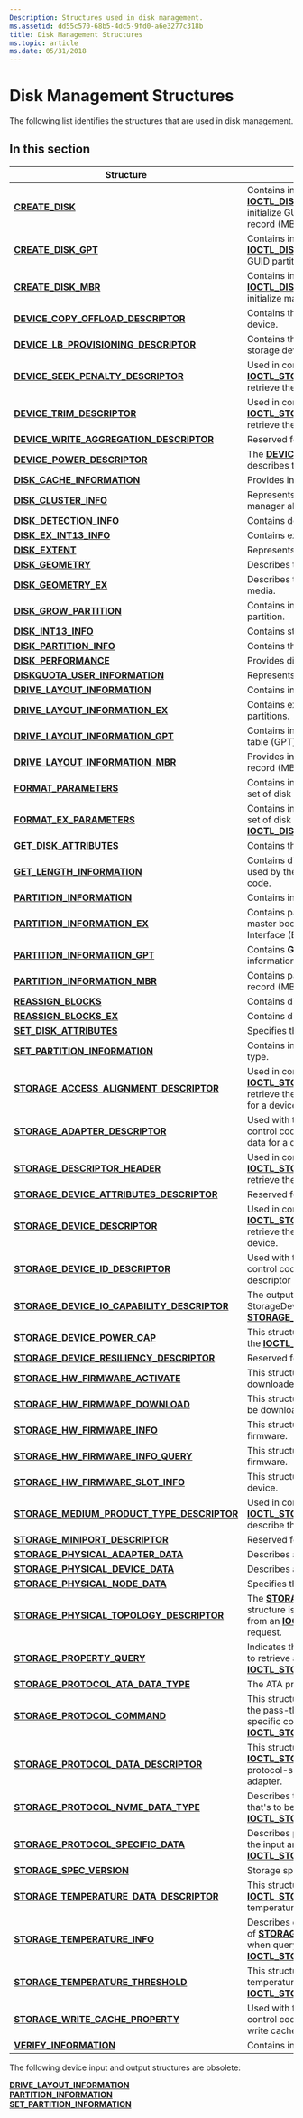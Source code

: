 ```yaml
---
Description: Structures used in disk management.
ms.assetid: dd55c570-68b5-4dc5-9fd0-a6e3277c318b
title: Disk Management Structures
ms.topic: article
ms.date: 05/31/2018
---
```


# Disk Management Structures

The following list identifies the structures that are used in disk management.

## In this section



| Structure                                                                                                 | Description                                                                                                                                                                                                                                                                          |
|-----------------------------------------------------------------------------------------------------------|--------------------------------------------------------------------------------------------------------------------------------------------------------------------------------------------------------------------------------------------------------------------------------------|
| [**CREATE\_DISK**](/windows/desktop/api/WinIoCtl/ns-winioctl-create_disk)<br/>                                                        | Contains information that the [**IOCTL\_DISK\_CREATE\_DISK**](/windows/desktop/api/WinIoCtl/ni-winioctl-ioctl_disk_create_disk) control code uses to initialize GUID partition table (GPT), master boot record (MBR), or raw disks.<br/>                                                                             |
| [**CREATE\_DISK\_GPT**](/windows/desktop/api/WinIoCtl/ns-winioctl-create_disk_gpt)<br/>                                               | Contains information used by the [**IOCTL\_DISK\_CREATE\_DISK**](/windows/desktop/api/WinIoCtl/ni-winioctl-ioctl_disk_create_disk) control code to initialize GUID partition table (GPT) disks.<br/>                                                                                                                 |
| [**CREATE\_DISK\_MBR**](/windows/desktop/api/WinIoCtl/ns-winioctl-create_disk_mbr)<br/>                                               | Contains information that the [**IOCTL\_DISK\_CREATE\_DISK**](/windows/desktop/api/WinIoCtl/ni-winioctl-ioctl_disk_create_disk) control code uses to initialize master boot record (MBR) disks.<br/>                                                                                                                 |
| [**DEVICE\_COPY\_OFFLOAD\_DESCRIPTOR**](/windows/desktop/api/WinIoCtl/ns-winioctl-device_copy_offload_descriptor)<br/>                    | Contains the copy offload capabilities for a storage device.<br/>                                                                                                                                                                                                              |
| [**DEVICE\_LB\_PROVISIONING\_DESCRIPTOR**](/windows/desktop/api/WinIoCtl/ns-winioctl-device_lb_provisioning_descriptor)<br/>              | Contains the thin provisioning capabilities for a storage device.<br/>                                                                                                                                                                                                         |
| [**DEVICE\_SEEK\_PENALTY\_DESCRIPTOR**](/windows/desktop/api/WinIoCtl/ns-winioctl-device_seek_penalty_descriptor)<br/>                    | Used in conjunction with the [**IOCTL\_STORAGE\_QUERY\_PROPERTY**](/windows/desktop/api/WinIoCtl/ni-winioctl-ioctl_storage_query_property) request to retrieve the seek penalty descriptor data for a device.<br/>                                                                                                   |
| [**DEVICE\_TRIM\_DESCRIPTOR**](/windows/desktop/api/WinIoCtl/ns-winioctl-device_trim_descriptor)<br/>                                     | Used in conjunction with the [**IOCTL\_STORAGE\_QUERY\_PROPERTY**](/windows/desktop/api/WinIoCtl/ni-winioctl-ioctl_storage_query_property) request to retrieve the trim descriptor data for a device.<br/>                                                                                                           |
| [**DEVICE\_WRITE\_AGGREGATION\_DESCRIPTOR**](/windows/desktop/api/WinIoCtl/ns-winioctl-device_write_aggregation_descriptor)<br/>          | Reserved for system use.<br/>                                                                                                                                                                                                                                                  |
| [**DEVICE\_POWER\_DESCRIPTOR**](/windows/desktop/api/WinIoCtl/ns-winioctl-device_power_descriptor)<br/>                                   | The [**DEVICE\_POWER\_DESCRIPTOR**](/windows/desktop/api/WinIoCtl/ns-winioctl-device_power_descriptor) structure describes the power capabilities of a storage device.<br/>                                                                                                                                          |
| [**DISK\_CACHE\_INFORMATION**](/windows/desktop/api/WinIoCtl/ns-winioctl-disk_cache_information)<br/>                                 | Provides information about the disk cache.<br/>                                                                                                                                                                                                                                |
| [**DISK\_CLUSTER\_INFO**](disk-cluster-info.md)<br/>                                               | Represents information maintained on the partition manager about a disk that is part of a cluster.<br/>                                                                                                                                                                        |
| [**DISK\_DETECTION\_INFO**](/windows/desktop/api/WinIoCtl/ns-winioctl-disk_detection_info)<br/>                                       | Contains detected drive parameters.<br/>                                                                                                                                                                                                                                       |
| [**DISK\_EX\_INT13\_INFO**](/windows/desktop/api/WinIoCtl/ns-winioctl-disk_ex_int13_info)<br/>                                        | Contains extended Int13 drive parameters.<br/>                                                                                                                                                                                                                                 |
| [**DISK\_EXTENT**](/windows/desktop/api/WinIoCtl/ns-winioctl-disk_extent)<br/>                                                        | Represents a disk extent.<br/>                                                                                                                                                                                                                                                 |
| [**DISK\_GEOMETRY**](/windows/desktop/api/WinIoCtl/ns-winioctl-disk_geometry)<br/>                                                    | Describes the geometry of disk devices and media.<br/>                                                                                                                                                                                                                         |
| [**DISK\_GEOMETRY\_EX**](/windows/desktop/api/WinIoCtl/ns-winioctl-disk_geometry_ex)<br/>                                             | Describes the extended geometry of disk devices and media.<br/>                                                                                                                                                                                                                |
| [**DISK\_GROW\_PARTITION**](/windows/desktop/api/WinIoCtl/ns-winioctl-disk_grow_partition)<br/>                                       | Contains information used to increase the size of a partition.<br/>                                                                                                                                                                                                            |
| [**DISK\_INT13\_INFO**](/windows/desktop/api/WinIoCtl/ns-winioctl-disk_int13_info)<br/>                                               | Contains standard Int13 drive geometry parameters.<br/>                                                                                                                                                                                                                        |
| [**DISK\_PARTITION\_INFO**](/windows/desktop/api/WinIoCtl/ns-winioctl-disk_partition_info)<br/>                                       | Contains the disk partition information.<br/>                                                                                                                                                                                                                                  |
| [**DISK\_PERFORMANCE**](/windows/desktop/api/WinIoCtl/ns-winioctl-disk_performance)<br/>                                              | Provides disk performance information.<br/>                                                                                                                                                                                                                                    |
| [**DISKQUOTA\_USER\_INFORMATION**](/windows/win32/api/dskquota/ns-dskquota-diskquota_user_information)<br/>                         | Represents the per-user quota information.<br/>                                                                                                                                                                                                                                |
| [**DRIVE\_LAYOUT\_INFORMATION**](/windows/desktop/api/WinIoCtl/ns-winioctl-drive_layout_information)<br/>                             | Contains information about the partitions of a drive.<br/>                                                                                                                                                                                                                     |
| [**DRIVE\_LAYOUT\_INFORMATION\_EX**](/windows/desktop/api/WinIoCtl/ns-winioctl-drive_layout_information_ex)<br/>                      | Contains extended information about a drive's partitions.<br/>                                                                                                                                                                                                                 |
| [**DRIVE\_LAYOUT\_INFORMATION\_GPT**](/windows/desktop/api/WinIoCtl/ns-winioctl-drive_layout_information_gpt)<br/>                    | Contains information about a drive's GUID partition table (GPT) partitions.<br/>                                                                                                                                                                                               |
| [**DRIVE\_LAYOUT\_INFORMATION\_MBR**](/windows/desktop/api/WinIoCtl/ns-winioctl-drive_layout_information_mbr)<br/>                    | Provides information about a drive's master boot record (MBR) partitions.<br/>                                                                                                                                                                                                 |
| [**FORMAT\_PARAMETERS**](/windows/desktop/api/WinIoCtl/ns-winioctl-format_parameters)<br/>                                            | Contains information used in formatting a contiguous set of disk tracks.<br/>                                                                                                                                                                                                  |
| [**FORMAT\_EX\_PARAMETERS**](/windows/desktop/api/WinIoCtl/ns-winioctl-format_ex_parameters)<br/>                                     | Contains information used in formatting a contiguous set of disk tracks. It is used by the [**IOCTL\_DISK\_FORMAT\_TRACKS\_EX**](/windows/desktop/api/WinIoCtl/ni-winioctl-ioctl_disk_format_tracks_ex) control code.<br/>                                                                                           |
| [**GET\_DISK\_ATTRIBUTES**](/windows/desktop/api/WinIoCtl/ns-winioctl-get_disk_attributes)<br/>                                           | Contains the attributes of a disk device.<br/>                                                                                                                                                                                                                                 |
| [**GET\_LENGTH\_INFORMATION**](/windows/desktop/api/WinIoCtl/ns-winioctl-get_length_information)<br/>                                 | Contains disk, volume, or partition length information used by the [**IOCTL\_DISK\_GET\_LENGTH\_INFO**](/windows/desktop/api/WinIoCtl/ni-winioctl-ioctl_disk_get_length_info) control code.<br/>                                                                                                                     |
| [**PARTITION\_INFORMATION**](/windows/desktop/api/WinIoCtl/ns-winioctl-partition_information)<br/>                                    | Contains information about a disk partition.<br/>                                                                                                                                                                                                                              |
| [**PARTITION\_INFORMATION\_EX**](/windows/desktop/api/WinIoCtl/ns-winioctl-partition_information_ex)<br/>                             | Contains partition information for standard *AT-style* master boot record (MBR) and Extensible Firmware Interface (EFI) disks.<br/>                                                                                                                                            |
| [**PARTITION\_INFORMATION\_GPT**](/windows/desktop/api/WinIoCtl/ns-winioctl-partition_information_gpt)<br/>                           | Contains **GUID** partition table (GPT) partition information.<br/>                                                                                                                                                                                                            |
| [**PARTITION\_INFORMATION\_MBR**](/windows/desktop/api/WinIoCtl/ns-winioctl-partition_information_mbr)<br/>                           | Contains partition information specific to master boot record (MBR) disks.<br/>                                                                                                                                                                                                |
| [**REASSIGN\_BLOCKS**](/windows/desktop/api/WinIoCtl/ns-winioctl-reassign_blocks)<br/>                                                | Contains disk block reassignment data.<br/>                                                                                                                                                                                                                                    |
| [**REASSIGN\_BLOCKS\_EX**](/windows/desktop/api/WinIoCtl/ns-winioctl-reassign_blocks_ex)<br/>                                             | Contains disk block reassignment data.<br/>                                                                                                                                                                                                                                    |
| [**SET\_DISK\_ATTRIBUTES**](/windows/desktop/api/WinIoCtl/ns-winioctl-set_disk_attributes)<br/>                                           | Specifies the attributes to be set on a disk device.<br/>                                                                                                                                                                                                                      |
| [**SET\_PARTITION\_INFORMATION**](/windows/desktop/api/WinIoCtl/ns-winioctl-set_partition_information)<br/>                           | Contains information used to set a disk partition's type.<br/>                                                                                                                                                                                                                 |
| [**STORAGE\_ACCESS\_ALIGNMENT\_DESCRIPTOR**](/windows/desktop/api/WinIoCtl/ns-winioctl-storage_access_alignment_descriptor)<br/>          | Used in conjunction with the [**IOCTL\_STORAGE\_QUERY\_PROPERTY**](/windows/desktop/api/WinIoCtl/ni-winioctl-ioctl_storage_query_property) control code to retrieve the storage access alignment descriptor data for a device.<br/>                                                                                  |
| [**STORAGE\_ADAPTER\_DESCRIPTOR**](/windows/desktop/api/WinIoCtl/ns-winioctl-storage_adapter_descriptor)<br/>                             | Used with the [**IOCTL\_STORAGE\_QUERY\_PROPERTY**](/windows/desktop/api/WinIoCtl/ni-winioctl-ioctl_storage_query_property) control code to retrieve the storage adapter descriptor data for a device.<br/>                                                                                                          |
| [**STORAGE\_DESCRIPTOR\_HEADER**](/windows/desktop/api/WinIoCtl/ns-winioctl-storage_descriptor_header)<br/>                               | Used in conjunction with the [**IOCTL\_STORAGE\_QUERY\_PROPERTY**](/windows/desktop/api/WinIoCtl/ni-winioctl-ioctl_storage_query_property) control code to retrieve the properties of a storage device or adapter.<br/>                                                                                              |
| [**STORAGE\_DEVICE\_ATTRIBUTES\_DESCRIPTOR**](/windows/desktop/api/winioctl/ns-winioctl-storage_device_attributes_descriptor)<br/>        | Reserved for future use.<br/>                                                                                                                                                                                                                                                  |
| [**STORAGE\_DEVICE\_DESCRIPTOR**](/windows/desktop/api/WinIoCtl/ns-winioctl-storage_device_descriptor)<br/>                               | Used in conjunction with the [**IOCTL\_STORAGE\_QUERY\_PROPERTY**](/windows/desktop/api/WinIoCtl/ni-winioctl-ioctl_storage_query_property) control code to retrieve the storage device descriptor data for a device.<br/>                                                                                            |
| [**STORAGE\_DEVICE\_ID\_DESCRIPTOR**](/windows/desktop/api/WinIoCtl/ns-winioctl-storage_device_id_descriptor)<br/>                        | Used with the [**IOCTL\_STORAGE\_QUERY\_PROPERTY**](/windows/desktop/api/WinIoCtl/ni-winioctl-ioctl_storage_query_property) control code request to retrieve the device ID descriptor data for a device.<br/>                                                                                                        |
| [**STORAGE\_DEVICE\_IO\_CAPABILITY\_DESCRIPTOR**](/windows/desktop/api/winioctl/ns-winioctl-storage_device_io_capability_descriptor)<br/> | The output buffer for the StorageDeviceIoCapabilityProperty as defined in [**STORAGE\_PROPERTY\_ID**](https://msdn.microsoft.com/library/Ff800839(v=VS.85).aspx).<br/>                                                                                                                                           |
| [**STORAGE\_DEVICE\_POWER\_CAP**](/windows/desktop/api/winioctl/ns-winioctl-storage_device_power_cap)<br/>                                | This structure is used as an input and output buffer for the [**IOCTL\_STORAGE\_DEVICE\_POWER\_CAP**](/windows/desktop/api/WinIoctl/ni-winioctl-ioctl_storage_device_power_cap).<br/>                                                                                                                                |
| [**STORAGE\_DEVICE\_RESILIENCY\_DESCRIPTOR**](/windows/desktop/api/WinIoCtl/ns-winioctl-storage_device_resiliency_descriptor)<br/>        | Reserved for system use.<br/>                                                                                                                                                                                                                                                  |
| [**STORAGE\_HW\_FIRMWARE\_ACTIVATE**](/windows/desktop/api/winioctl/ns-winioctl-storage_hw_firmware_activate)<br/>                        | This structure contains information about the downloaded firmware to activate.<br/>                                                                                                                                                                                            |
| [**STORAGE\_HW\_FIRMWARE\_DOWNLOAD**](/windows/desktop/api/winioctl/ns-winioctl-storage_hw_firmware_download)<br/>                        | This structure contains a firmware image payload to be downloaded to the target.<br/>                                                                                                                                                                                          |
| [**STORAGE\_HW\_FIRMWARE\_INFO**](storage-hw-firmware-info.md)<br/>                                | This structure contains information about the device firmware.<br/>                                                                                                                                                                                                            |
| [**STORAGE\_HW\_FIRMWARE\_INFO\_QUERY**](storage-hw-firmware-info-query.md)<br/>                   | This structure contains information about the device firmware.<br/>                                                                                                                                                                                                            |
| [**STORAGE\_HW\_FIRMWARE\_SLOT\_INFO**](storage-hw-firmware-slot-info.md)<br/>                     | This structure contains information about a slot on a device.<br/>                                                                                                                                                                                                             |
| [**STORAGE\_MEDIUM\_PRODUCT\_TYPE\_DESCRIPTOR**](/windows/desktop/api/winioctl/ns-winioctl-storage_medium_product_type_descriptor)<br/>   | Used in conjunction with the [**IOCTL\_STORAGE\_QUERY\_PROPERTY**](/windows/desktop/api/WinIoCtl/ni-winioctl-ioctl_storage_query_property) request to describe the product type of a storage device.<br/>                                                                                                            |
| [**STORAGE\_MINIPORT\_DESCRIPTOR**](/windows/desktop/api/WinIoCtl/ns-winioctl-storage_miniport_descriptor)<br/>                           | Reserved for system use.<br/>                                                                                                                                                                                                                                                  |
| [**STORAGE\_PHYSICAL\_ADAPTER\_DATA**](/windows/desktop/api/WinIoCtl/ns-winioctl-storage_physical_adapter_data)<br/>                      | Describes a physical storage adapter.<br/>                                                                                                                                                                                                                                     |
| [**STORAGE\_PHYSICAL\_DEVICE\_DATA**](/windows/desktop/api/WinIoCtl/ns-winioctl-storage_physical_device_data)<br/>                        | Describes a physical storage device.<br/>                                                                                                                                                                                                                                      |
| [**STORAGE\_PHYSICAL\_NODE\_DATA**](/windows/desktop/api/winioctl/ns-winioctl-storage_physical_node_data)<br/>                            | Specifies the physical device data of a storage node.<br/>                                                                                                                                                                                                                     |
| [**STORAGE\_PHYSICAL\_TOPOLOGY\_DESCRIPTOR**](/windows/desktop/api/WinIoCtl/ns-winioctl-storage_physical_topology_descriptor)<br/>        | The [**STORAGE\_PHYSICAL\_TOPOLOGY\_DESCRIPTOR**](/windows/desktop/api/WinIoCtl/ns-winioctl-storage_physical_topology_descriptor) structure is one of the query result structures returned from an [**IOCTL\_STORAGE\_QUERY\_PROPERTY**](/windows/desktop/api/WinIoCtl/ni-winioctl-ioctl_storage_query_property) request.<br/>                             |
| [**STORAGE\_PROPERTY\_QUERY**](/windows/desktop/api/WinIoCtl/ns-winioctl-storage_property_query)<br/>                                     | Indicates the properties of a storage device or adapter to retrieve as the input buffer passed to the [**IOCTL\_STORAGE\_QUERY\_PROPERTY**](/windows/desktop/api/WinIoCtl/ni-winioctl-ioctl_storage_query_property) control code.<br/>                                                                               |
| [**STORAGE\_PROTOCOL\_ATA\_DATA\_TYPE**](/windows/desktop/api/WinIoCtl/ne-winioctl-storage_protocol_ata_data_type)<br/>                   | The ATA protocol data type.<br/>                                                                                                                                                                                                                                               |
| [**STORAGE\_PROTOCOL\_COMMAND**](/windows/desktop/api/winioctl/ns-winioctl-storage_protocol_command)<br/>                                 | This structure is used as an input buffer when using the pass-through mechanism to issue a vendor-specific command to a storage device (via [**IOCTL\_STORAGE\_PROTOCOL\_COMMAND**](/windows/desktop/api/winioctl/ni-winioctl-ioctl_storage_protocol_command)).<br/>                                                 |
| [**STORAGE\_PROTOCOL\_DATA\_DESCRIPTOR**](/windows/desktop/api/WinIoCtl/ns-winioctl-storage_protocol_data_descriptor)<br/>                | This structure is used in conjunction with [**IOCTL\_STORAGE\_QUERY\_PROPERTY**](/windows/desktop/api/WinIoCtl/ni-winioctl-ioctl_storage_query_property) to return protocol-specific data from a storage device or adapter. <br/>                                                                                    |
| [**STORAGE\_PROTOCOL\_NVME\_DATA\_TYPE**](/windows/desktop/api/WinIoCtl/ne-winioctl-storage_protocol_nvme_data_type)<br/>                 | Describes the type of NVMe protocol-specific data that's to be queried during an [**IOCTL\_STORAGE\_QUERY\_PROPERTY**](/windows/desktop/api/WinIoCtl/ni-winioctl-ioctl_storage_query_property) request.<br/>                                                                                                         |
| [**STORAGE\_PROTOCOL\_SPECIFIC\_DATA**](/windows/desktop/api/WinIoCtl/ns-winioctl-storage_protocol_specific_data)<br/>                    | Describes protocol-specific device data, provided in the input and output buffer of an [**IOCTL\_STORAGE\_QUERY\_PROPERTY**](/windows/desktop/api/WinIoCtl/ni-winioctl-ioctl_storage_query_property) request.<br/>                                                                                                   |
| [**STORAGE\_SPEC\_VERSION**](/windows/desktop/api/WinIoCtl/ns-winioctl-storage_spec_version)<br/>                                         | Storage specification version.<br/>                                                                                                                                                                                                                                            |
| [**STORAGE\_TEMPERATURE\_DATA\_DESCRIPTOR**](/windows/desktop/api/WinIoctl/ns-winioctl-storage_temperature_data_descriptor)<br/>          | This structure is used in conjunction with [**IOCTL\_STORAGE\_QUERY\_PROPERTY**](/windows/desktop/api/WinIoCtl/ni-winioctl-ioctl_storage_query_property) to return temperature data from a storage device or adapter. <br/>                                                                                          |
| [**STORAGE\_TEMPERATURE\_INFO**](/windows/desktop/api/WinIoctl/ns-winioctl-storage_temperature_info)<br/>                                 | Describes device temperature data. Returned as part of [**STORAGE\_TEMPERATURE\_DATA\_DESCRIPTOR**](/windows/desktop/api/WinIoctl/ns-winioctl-storage_temperature_data_descriptor) when querying for temperature data with an [**IOCTL\_STORAGE\_QUERY\_PROPERTY**](/windows/desktop/api/WinIoCtl/ni-winioctl-ioctl_storage_query_property) request. <br/> |
| [**STORAGE\_TEMPERATURE\_THRESHOLD**](/windows/desktop/api/WinIoctl/ns-winioctl-storage_temperature_threshold)<br/>                       | This structure is used to set the over or under temperature threshold of a storage device (via [**IOCTL\_STORAGE\_SET\_TEMPERATURE\_THRESHOLD**](/windows/desktop/api/WinIoctl/ni-winioctl-ioctl_storage_set_temperature_threshold)).<br/>                                                                           |
| [**STORAGE\_WRITE\_CACHE\_PROPERTY**](/windows/desktop/api/WinIoCtl/ns-winioctl-storage_write_cache_property)<br/>                        | Used with the [**IOCTL\_STORAGE\_QUERY\_PROPERTY**](/windows/desktop/api/WinIoCtl/ni-winioctl-ioctl_storage_query_property) control code to retrieve information about a device's write cache property.<br/>                                                                                                         |
| [**VERIFY\_INFORMATION**](/windows/desktop/api/WinIoCtl/ns-winioctl-verify_information)<br/>                                          | Contains information used to verify a disk extent.<br/>                                                                                                                                                                                                                        |



 

The following device input and output structures are obsolete:

<dl>

[**DRIVE\_LAYOUT\_INFORMATION**](/windows/desktop/api/WinIoCtl/ns-winioctl-drive_layout_information)  
[**PARTITION\_INFORMATION**](/windows/desktop/api/WinIoCtl/ns-winioctl-partition_information)  
[**SET\_PARTITION\_INFORMATION**](/windows/desktop/api/WinIoCtl/ns-winioctl-set_partition_information)  
</dl>

 

 




